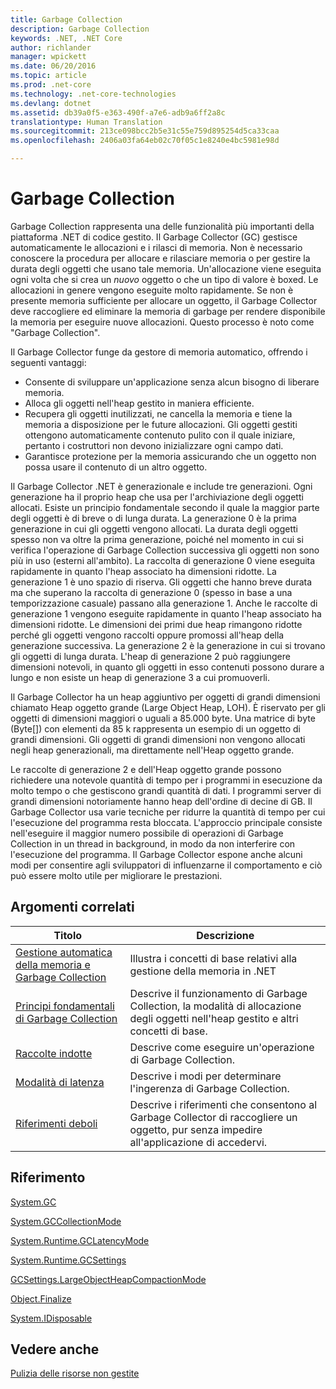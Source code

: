 ```yaml
---
title: Garbage Collection
description: Garbage Collection
keywords: .NET, .NET Core
author: richlander
manager: wpickett
ms.date: 06/20/2016
ms.topic: article
ms.prod: .net-core
ms.technology: .net-core-technologies
ms.devlang: dotnet
ms.assetid: db39a0f5-e363-490f-a7e6-adb9a6ff2a8c
translationtype: Human Translation
ms.sourcegitcommit: 213ce098bcc2b5e31c55e759d895254d5ca33caa
ms.openlocfilehash: 2406a03fa64eb02c70f05c1e8240e4bc5981e98d

---
```


# <a name="garbage-collection"></a>Garbage Collection

Garbage Collection rappresenta una delle funzionalità più importanti della piattaforma .NET di codice gestito. Il Garbage Collector (GC) gestisce automaticamente le allocazioni e i rilasci di memoria. Non è necessario conoscere la procedura per allocare e rilasciare memoria o per gestire la durata degli oggetti che usano tale memoria. Un'allocazione viene eseguita ogni volta che si crea un _nuovo_ oggetto o che un tipo di valore è boxed. Le allocazioni in genere vengono eseguite molto rapidamente. Se non è presente memoria sufficiente per allocare un oggetto, il Garbage Collector deve raccogliere ed eliminare la memoria di garbage per rendere disponibile la memoria per eseguire nuove allocazioni. Questo processo è noto come "Garbage Collection".

Il Garbage Collector funge da gestore di memoria automatico, offrendo i seguenti vantaggi:

*   Consente di sviluppare un'applicazione senza alcun bisogno di liberare memoria.
*   Alloca gli oggetti nell'heap gestito in maniera efficiente.
*   Recupera gli oggetti inutilizzati, ne cancella la memoria e tiene la memoria a disposizione per le future allocazioni. Gli oggetti gestiti ottengono automaticamente contenuto pulito con il quale iniziare, pertanto i costruttori non devono inizializzare ogni campo dati.
*   Garantisce protezione per la memoria assicurando che un oggetto non possa usare il contenuto di un altro oggetto.

Il Garbage Collector .NET è generazionale e include tre generazioni. Ogni generazione ha il proprio heap che usa per l'archiviazione degli oggetti allocati. Esiste un principio fondamentale secondo il quale la maggior parte degli oggetti è di breve o di lunga durata. La generazione 0 è la prima generazione in cui gli oggetti vengono allocati. La durata degli oggetti spesso non va oltre la prima generazione, poiché nel momento in cui si verifica l'operazione di Garbage Collection successiva gli oggetti non sono più in uso (esterni all'ambito). La raccolta di generazione 0 viene eseguita rapidamente in quanto l'heap associato ha dimensioni ridotte. La generazione 1 è uno spazio di riserva. Gli oggetti che hanno breve durata ma che superano la raccolta di generazione 0 (spesso in base a una temporizzazione casuale) passano alla generazione 1\. Anche le raccolte di generazione 1 vengono eseguite rapidamente in quanto l'heap associato ha dimensioni ridotte. Le dimensioni dei primi due heap rimangono ridotte perché gli oggetti vengono raccolti oppure promossi all'heap della generazione successiva. La generazione 2 è la generazione in cui si trovano gli oggetti di lunga durata. L'heap di generazione 2 può raggiungere dimensioni notevoli, in quanto gli oggetti in esso contenuti possono durare a lungo e non esiste un heap di generazione 3 a cui promuoverli.

Il Garbage Collector ha un heap aggiuntivo per oggetti di grandi dimensioni chiamato Heap oggetto grande (Large Object Heap, LOH). È riservato per gli oggetti di dimensioni maggiori o uguali a 85.000 byte. Una matrice di byte (Byte[]) con elementi da 85 k rappresenta un esempio di un oggetto di grandi dimensioni. Gli oggetti di grandi dimensioni non vengono allocati negli heap generazionali, ma direttamente nell'Heap oggetto grande.

Le raccolte di generazione 2 e dell'Heap oggetto grande possono richiedere una notevole quantità di tempo per i programmi in esecuzione da molto tempo o che gestiscono grandi quantità di dati. I programmi server di grandi dimensioni notoriamente hanno heap dell'ordine di decine di GB. Il Garbage Collector usa varie tecniche per ridurre la quantità di tempo per cui l'esecuzione del programma resta bloccata. L'approccio principale consiste nell'eseguire il maggior numero possibile di operazioni di Garbage Collection in un thread in background, in modo da non interferire con l'esecuzione del programma. Il Garbage Collector espone anche alcuni modi per consentire agli sviluppatori di influenzarne il comportamento e ciò può essere molto utile per migliorare le prestazioni.

## <a name="related-topics"></a>Argomenti correlati

Titolo | Descrizione
----- | ----------- 
[Gestione automatica della memoria e Garbage Collection](gc.md) | Illustra i concetti di base relativi alla gestione della memoria in .NET
[Principi fondamentali di Garbage Collection](fundamentals.md) | Descrive il funzionamento di Garbage Collection, la modalità di allocazione degli oggetti nell'heap gestito e altri concetti di base.
[Raccolte indotte](induced.md) | Descrive come eseguire un'operazione di Garbage Collection.
[Modalità di latenza](latency.md) | Descrive i modi per determinare l'ingerenza di Garbage Collection.
[Riferimenti deboli](weak-references.md) | Descrive i riferimenti che consentono al Garbage Collector di raccogliere un oggetto, pur senza impedire all'applicazione di accedervi.
 
## <a name="reference"></a>Riferimento

[System.GC](xref:System.GC)

[System.GCCollectionMode](xref:System.GCCollectionMode)

[System.Runtime.GCLatencyMode](xref:System.Runtime.GCLatencyMode)

[System.Runtime.GCSettings](xref:System.Runtime.GCSettings)

[GCSettings.LargeObjectHeapCompactionMode](xref:System.Runtime.GCSettings.LargeObjectHeapCompactionMode)

[Object.Finalize](xref:System.Object.Finalize)

[System.IDisposable](xref:System.IDisposable)

## <a name="see-also"></a>Vedere anche

[Pulizia delle risorse non gestite](unmanaged.md)




<!--HONumber=Nov16_HO1-->


